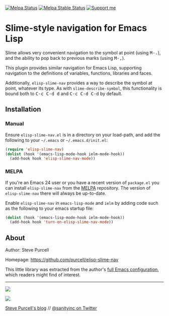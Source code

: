 [![Melpa Status](http://melpa.org/packages/elisp-slime-nav-badge.svg)](http://melpa.org/#/elisp-slime-nav)
[![Melpa Stable Status](http://stable.melpa.org/packages/elisp-slime-nav-badge.svg)](http://stable.melpa.org/#/elisp-slime-nav)
<a href="https://www.patreon.com/sanityinc"><img alt="Support me" src="https://img.shields.io/badge/Support%20Me-%F0%9F%92%97-ff69b4.svg"></a>

# Slime-style navigation for Emacs Lisp

Slime allows very convenient navigation to the symbol at point (using
<kbd>M-.</kbd>), and the ability to pop back to previous marks (using <kbd>M-,</kbd>).

This plugin provides similar navigation for Emacs Lisp, supporting
navigation to the definitions of variables, functions, libraries and
faces.

Additionally, `elisp-slime-nav` provides a way to describe the symbol
at point, whatever its type. As with `slime-describe-symbol`, this
functionality is bound both to <kbd>C-c C-d d</kbd> and <kbd>C-c C-d
C-d</kbd> by default.

## Installation

### Manual

Ensure `elisp-slime-nav.el` is in a directory on your load-path, and
add the following to your `~/.emacs` or `~/.emacs.d/init.el`:

``` lisp
(require 'elisp-slime-nav)
(dolist (hook '(emacs-lisp-mode-hook ielm-mode-hook))
  (add-hook hook 'elisp-slime-nav-mode))
```

### MELPA

If you're an Emacs 24 user or you have a recent version of
`package.el` you can install `elisp-slime-nav` from the
[MELPA](http://melpa.org) repository. The version of
`elisp-slime-nav` there will always be up-to-date.

Enable `elisp-slime-nav` in `emacs-lisp-mode` and `ielm` by adding
code such as the following to your emacs startup file:

``` lisp
(dolist (hook '(emacs-lisp-mode-hook ielm-mode-hook))
  (add-hook hook 'turn-on-elisp-slime-nav-mode))
```


## About

Author: Steve Purcell <steve at sanityinc dot com>

Homepage: https://github.com/purcell/elisp-slime-nav

This little library was extracted from the author's
[full Emacs configuration](https://github.com/purcell/emacs.d), which
readers might find of interest.

<hr>

[![](http://api.coderwall.com/purcell/endorsecount.png)](http://coderwall.com/purcell)

[![](http://www.linkedin.com/img/webpromo/btn_liprofile_blue_80x15.png)](http://uk.linkedin.com/in/stevepurcell)

[Steve Purcell's blog](http://www.sanityinc.com/) // [@sanityinc on Twitter](https://twitter.com/sanityinc)


